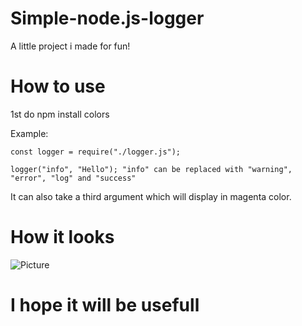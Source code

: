 # Simple-node.js-logger
A little project i made for fun!



# How to use

1st do npm install colors

Example:
```
const logger = require("./logger.js");

logger("info", "Hello"); "info" can be replaced with "warning", "error", "log" and "success"
```
It can also take a third argument which will display in magenta color.


# How it looks
![Picture](https://i.imgur.com/qQKHI26.png "Fancy!")


# I hope it will be usefull
